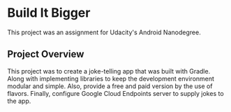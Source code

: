 # Build It Bigger
This project was an assignment for Udacity's Android Nanodegree. 

## Project Overview

This project was to create a joke-telling app that was built with Gradle.
Along with implementing libraries to keep the development environment modular 
and simple. Also, provide a free and paid version by the use of flavors. Finally,
configure  Google Cloud Endpoints server to supply jokes to the app.

